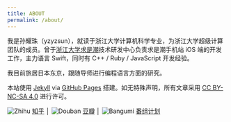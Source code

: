 ```yaml
---
title: ABOUT
permalink: /about/
---
```


我是孙耀珠（yzyzsun），就读于浙江大学计算机科学专业，为浙江大学超级计算团队的成员。曾于[浙江大学求是潮](https://www.qsc.zju.edu.cn)技术研发中心负责求是潮手机站 iOS 端的开发工作，主力语言 Swift，同时有 C++ / Ruby / JavaScript 开发经验。

我目前旅居日本东京，跟随导师进行编程语言方面的研究。

本站使用 [Jekyll](https://jekyllrb.com) via [GitHub Pages](https://pages.github.com) 搭建。如无特殊声明，所有文章采用 [CC BY-NC-SA 4.0](https://creativecommons.org/licenses/by-nc-sa/4.0/deed.zh) 进行许可。

![Zhihu](/images/zhihu.ico) [知乎](https://www.zhihu.com/people/yzyzsun) │
![Douban](/images/douban.ico) [豆瓣](https://www.douban.com/people/yzyzsun/) │
![Bangumi](/images/bangumi.ico) [番组计划](https://bgm.tv/user/yzyzsun)
